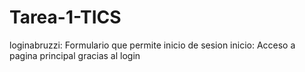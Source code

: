 # Tarea-1-TICS
loginabruzzi: Formulario que permite inicio de sesion
inicio: Acceso a pagina principal gracias al login
